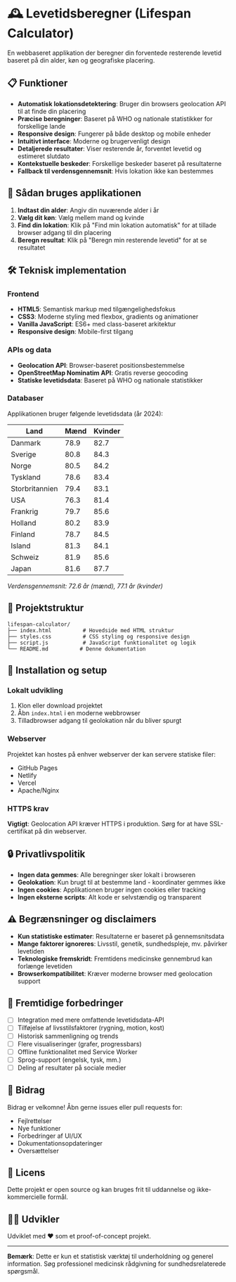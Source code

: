 # 🕰️ Levetidsberegner (Lifespan Calculator)

En webbaseret applikation der beregner din forventede resterende levetid baseret på din alder, køn og geografiske placering.

## 📋 Funktioner

- **Automatisk lokationsdetektering**: Bruger din browsers geolocation API til at finde din placering
- **Præcise beregninger**: Baseret på WHO og nationale statistikker for forskellige lande
- **Responsive design**: Fungerer på både desktop og mobile enheder
- **Intuitivt interface**: Moderne og brugervenligt design
- **Detaljerede resultater**: Viser resterende år, forventet levetid og estimeret slutdato
- **Kontekstuelle beskeder**: Forskellige beskeder baseret på resultaterne
- **Fallback til verdensgennemsnit**: Hvis lokation ikke kan bestemmes

## 🚀 Sådan bruges applikationen

1. **Indtast din alder**: Angiv din nuværende alder i år
2. **Vælg dit køn**: Vælg mellem mand og kvinde
3. **Find din lokation**: Klik på "Find min lokation automatisk" for at tillade browser adgang til din placering
4. **Beregn resultat**: Klik på "Beregn min resterende levetid" for at se resultatet

## 🛠️ Teknisk implementation

### Frontend
- **HTML5**: Semantisk markup med tilgængelighedsfokus
- **CSS3**: Moderne styling med flexbox, gradients og animationer
- **Vanilla JavaScript**: ES6+ med class-baseret arkitektur
- **Responsive design**: Mobile-first tilgang

### APIs og data
- **Geolocation API**: Browser-baseret positionsbestemmelse
- **OpenStreetMap Nominatim API**: Gratis reverse geocoding
- **Statiske levetidsdata**: Baseret på WHO og nationale statistikker

### Databaser
Applikationen bruger følgende levetidsdata (år 2024):

| Land | Mænd | Kvinder |
|------|------|---------|
| Danmark | 78.9 | 82.7 |
| Sverige | 80.8 | 84.3 |
| Norge | 80.5 | 84.2 |
| Tyskland | 78.6 | 83.4 |
| Storbritannien | 79.4 | 83.1 |
| USA | 76.3 | 81.4 |
| Frankrig | 79.7 | 85.6 |
| Holland | 80.2 | 83.9 |
| Finland | 78.7 | 84.5 |
| Island | 81.3 | 84.1 |
| Schweiz | 81.9 | 85.6 |
| Japan | 81.6 | 87.7 |

*Verdensgennemsnit: 72.6 år (mænd), 77.1 år (kvinder)*

## 📁 Projektstruktur

```
lifespan-calculator/
├── index.html          # Hovedside med HTML struktur
├── styles.css          # CSS styling og responsive design
├── script.js           # JavaScript funktionalitet og logik
└── README.md          # Denne dokumentation
```

## 🔧 Installation og setup

### Lokalt udvikling
1. Klon eller download projektet
2. Åbn `index.html` i en moderne webbrowser
3. Tilladbrowser adgang til geolokation når du bliver spurgt

### Webserver
Projektet kan hostes på enhver webserver der kan servere statiske filer:
- GitHub Pages
- Netlify
- Vercel
- Apache/Nginx

### HTTPS krav
**Vigtigt**: Geolocation API kræver HTTPS i produktion. Sørg for at have SSL-certifikat på din webserver.

## 🔒 Privatlivspolitik

- **Ingen data gemmes**: Alle beregninger sker lokalt i browseren
- **Geolokation**: Kun brugt til at bestemme land - koordinater gemmes ikke
- **Ingen cookies**: Applikationen bruger ingen cookies eller tracking
- **Ingen eksterne scripts**: Alt kode er selvstændig og transparent

## ⚠️ Begrænsninger og disclaimers

- **Kun statistiske estimater**: Resultaterne er baseret på gennemsnitsdata
- **Mange faktorer ignoreres**: Livsstil, genetik, sundhedspleje, mv. påvirker levetiden
- **Teknologiske fremskridt**: Fremtidens medicinske gennembrud kan forlænge levetiden
- **Browserkompatibilitet**: Kræver moderne browser med geolocation support

## 🎯 Fremtidige forbedringer

- [ ] Integration med mere omfattende levetidsdata-API
- [ ] Tilføjelse af livsstilsfaktorer (rygning, motion, kost)
- [ ] Historisk sammenligning og trends
- [ ] Flere visualiseringer (grafer, progressbars)
- [ ] Offline funktionalitet med Service Worker
- [ ] Sprog-support (engelsk, tysk, mm.)
- [ ] Deling af resultater på sociale medier

## 🤝 Bidrag

Bidrag er velkomne! Åbn gerne issues eller pull requests for:
- Fejlrettelser
- Nye funktioner
- Forbedringer af UI/UX
- Dokumentationsopdateringer
- Oversættelser

## 📄 Licens

Dette projekt er open source og kan bruges frit til uddannelse og ikke-kommercielle formål.

## 👨‍💻 Udvikler

Udviklet med ❤️ som et proof-of-concept projekt.

---

**Bemærk**: Dette er kun et statistisk værktøj til underholdning og generel information. Søg professionel medicinsk rådgivning for sundhedsrelaterede spørgsmål.
